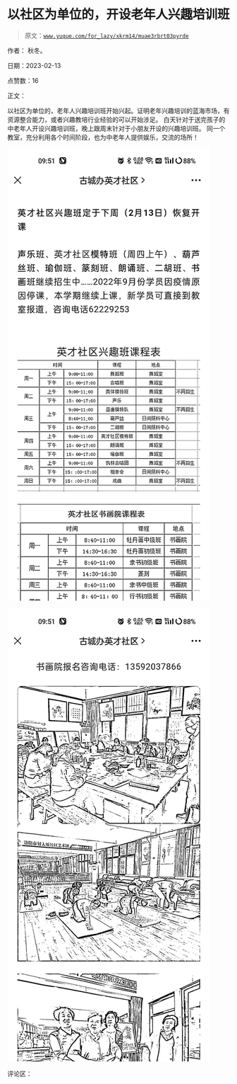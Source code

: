 # 以社区为单位的，开设老年人兴趣培训班

> 原文：[`www.yuque.com/for_lazy/xkrm14/muae3rbrt03pyrde`](https://www.yuque.com/for_lazy/xkrm14/muae3rbrt03pyrde)

作者： 秋冬。

日期：2023-02-13

点赞数：16

正文：

以社区为单位的，老年人兴趣培训班开始兴起。证明老年兴趣培训的蓝海市场，有资源整合能力，或者兴趣教培行业经验的可以开始涉足。 白天针对于送完孩子的中老年人开设兴趣培训班，晚上跟周末针对于小朋友开设的兴趣培训班。 同一个教室，充分利用各个时间阶段，也为中老年人提供娱乐，交流的场所！

![](img/e40929abfeba6caf2ea3c08a9d7c8c42.png)  

![](img/0c240e1770f7bb9f6408352087f26589.png)  

评论区：

